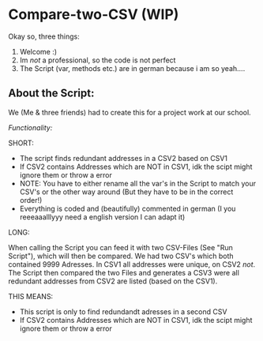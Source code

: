 # Compare-two-CSV  (WIP)

Okay so, three things:

1. Welcome :)
2. Im *not* a professional, so the code is not perfect
3. The Script (var, methods etc.) are in german because i am so yeah....

About the Script:
------------------
We (Me & three friends) had to create this for a project work at our school. 

*Functionality:*  

SHORT:
* The script finds redundant addresses in a CSV2 based on CSV1
* If CSV2 contains Addresses which are NOT in CSV1, idk the scipt might ignore them or throw a error
* NOTE: You have to either rename all the var's in the Script to match your CSV's or the other way around (But they have to be in the correct order!)
* Everything is coded and (beautifully) commented in german (I you reeeaaalllyyy need a english version I can adapt it)

LONG:

When calling the Script you can feed it with two CSV-Files (See "Run Script"), which will then be compared. We had two CSV's which both contained 9999 Adresses. In CSV1 all addresses were unique, on CSV2 *not*. The Script then compared the two Files and generates a CSV3 were all redundant addresses from CSV2 are listed (based on the CSV1).

THIS MEANS:  
* This script is only to find redundandt adresses in a second CSV
* If CSV2 contains Addresses which are NOT in CSV1, idk the scipt might ignore them or throw a error
